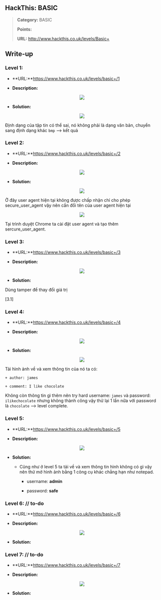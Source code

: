 ## HackThis: BASIC

> **Category:** BASIC
>
> **Points:** 
>
> **URL:** http://www.hackthis.co.uk/levels/Basic+

## Write-up

### Level 1: 

- **URL:**https://www.hackthis.co.uk/levels/basic+/1

- **Description:**

<p align="center"><img src="https://github.com/TrinhTu/web_developer/blob/master/Task23_CTF_HackThis/Basic%2B/image/1.png"/></p>


- **Solution:**

<p align="center"><img src="https://github.com/TrinhTu/web_developer/blob/master/Task23_CTF_HackThis/Basic%2B/image/11.png"/></p>

Định dạng của tập tin có thể sai, nó không phải là dạng văn bản, chuyển sang định dạng khác `bmp` --> kết quả

### Level 2:

- **URL:**https://www.hackthis.co.uk/levels/basic+/2

- **Description:**

<p align="center"><img src="https://github.com/TrinhTu/web_developer/blob/master/Task23_CTF_HackThis/Basic%2B/image/2.png"/></p>

- **Solution:**

<p align="center"><img src="https://github.com/TrinhTu/web_developer/blob/master/Task23_CTF_HackThis/Basic%2B/image/12.png"/></p>

Ở đây user agent hiện tại không được chấp nhận chỉ cho phép secure_user_agent vậy nên cần đổi tên của user agent hiện tại

<p align="center"><img src="https://github.com/TrinhTu/web_developer/blob/master/Task23_CTF_HackThis/Basic%2B/image/12-1.png"/></p>

Tại trình duyệt Chrome ta cài đặt user agent và tạo thêm sercure_user_agent.

### Level 3: 

- **URL:**https://www.hackthis.co.uk/levels/basic+/3

- **Description:**

<p align="center"><img src="https://github.com/TrinhTu/web_developer/blob/master/Task23_CTF_HackThis/Basic%2B/image/3.png"/></p>

- **Solution:**

Dùng tamper để thay đổi giá trị 

[3.1]

### Level 4:

- **URL:**https://www.hackthis.co.uk/levels/basic+/4

- **Description:**

<p align="center"><img src="https://github.com/TrinhTu/web_developer/blob/master/Task23_CTF_HackThis/Basic%2B/image/4.png"/></p>

- **Solution:**

<p align="center"><img src="https://github.com/TrinhTu/web_developer/blob/master/Task23_CTF_HackThis/Basic%2B/image/14.png"/></p>

Tải hình ảnh về và xem thông tin của nó ta có:

	+ author: james

	+ comment: I like chocolate

Không còn thông tin gì thêm nên try hard username: `james` và password: `ilikechocolate` nhưng không thành công vậy thử lại 1 lần nữa với password là `chocolate` --> level complete.

### Level 5: 

- **URL:**https://www.hackthis.co.uk/levels/basic+/5

- **Description:**

<p align="center"><img src="https://github.com/TrinhTu/web_developer/blob/master/Task23_CTF_HackThis/Basic%2B/image/5.png"/></p>

- **Solution:**

	+ Cũng như ở level 5 ta tải về và xem thông tin hình không có gì vậy nên thử mở hình ảnh bằng 1 công cụ khác chẳng hạn như notepad.

		+ username: **admin**

		+ password: **safe**

### Level 6: // to-do

- **URL:**https://www.hackthis.co.uk/levels/basic+/6

- **Description:**

<p align="center"><img src="https://github.com/TrinhTu/web_developer/blob/master/Task23_CTF_HackThis/Basic%2B/image/6.png"/></p>

- **Solution:**

### Level 7: // to-do

- **URL:**https://www.hackthis.co.uk/levels/basic+/7

- **Description:**

<p align="center"><img src="https://github.com/TrinhTu/web_developer/blob/master/Task23_CTF_HackThis/Basic%2B/image/7.png"/></p>


- **Solution:**
